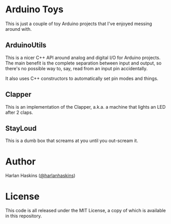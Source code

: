 # Arduino Toys

This is just a couple of toy Arduino projects that I've enjoyed
messing around with.

## ArduinoUtils

This is a nicer C++ API around analog and digital I/O for Arduino projects.
The main benefit is the complete separation between input and output,
so there's no possible way to, say, read from an input pin accidentally.

It also uses C++ constructors to automatically set pin modes and things.

## Clapper

This is an implementation of the Clapper, a.k.a. a machine that
lights an LED after 2 claps.

## StayLoud

This is a dumb box that screams at you until you out-scream it.

# Author

Harlan Haskins ([@harlanhaskins](https://github.com/harlanhaskins))

# License

This code is all released under the MIT License, a copy of which is
available in this repository.
